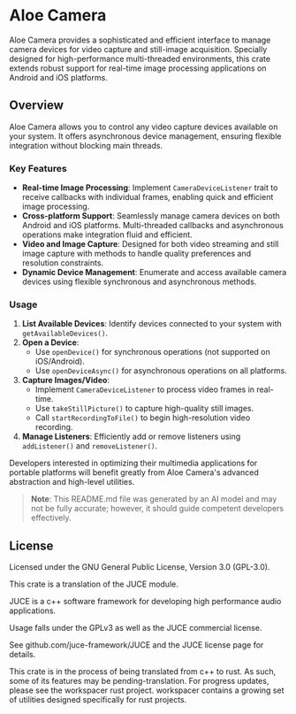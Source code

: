 # Aloe Camera

Aloe Camera provides a sophisticated and efficient interface to manage camera devices for video capture and still-image acquisition. Specially designed for high-performance multi-threaded environments, this crate extends robust support for real-time image processing applications on Android and iOS platforms.

## Overview

Aloe Camera allows you to control any video capture devices available on your system. It offers asynchronous device management, ensuring flexible integration without blocking main threads.

### Key Features

- **Real-time Image Processing**: Implement `CameraDeviceListener` trait to receive callbacks with individual frames, enabling quick and efficient image processing.
- **Cross-platform Support**: Seamlessly manage camera devices on both Android and iOS platforms. Multi-threaded callbacks and asynchronous operations make integration fluid and efficient.
- **Video and Image Capture**: Designed for both video streaming and still image capture with methods to handle quality preferences and resolution constraints.
- **Dynamic Device Management**: Enumerate and access available camera devices using flexible synchronous and asynchronous methods.

### Usage

1. **List Available Devices**: Identify devices connected to your system with `getAvailableDevices()`.
2. **Open a Device**:
   - Use `openDevice()` for synchronous operations (not supported on iOS/Android).
   - Use `openDeviceAsync()` for asynchronous operations on all platforms.
3. **Capture Images/Video**:
   - Implement `CameraDeviceListener` to process video frames in real-time.
   - Use `takeStillPicture()` to capture high-quality still images.
   - Call `startRecordingToFile()` to begin high-resolution video recording.
4. **Manage Listeners**: Efficiently add or remove listeners using `addListener()` and `removeListener()`.

Developers interested in optimizing their multimedia applications for portable platforms will benefit greatly from Aloe Camera's advanced abstraction and high-level utilities. 

> **Note**: This README.md file was generated by an AI model and may not be fully accurate; however, it should guide competent developers effectively.

## License

Licensed under the GNU General Public License, Version 3.0 (GPL-3.0).

This crate is a translation of the JUCE module.

JUCE is a c++ software framework for developing high performance audio applications.

Usage falls under the GPLv3 as well as the JUCE commercial license.

See github.com/juce-framework/JUCE and the JUCE license page for details.

This crate is in the process of being translated from c++ to rust. As such, some of its features may be pending-translation. For progress updates, please see the workspacer rust project. workspacer contains a growing set of utilities designed specifically for rust projects.
